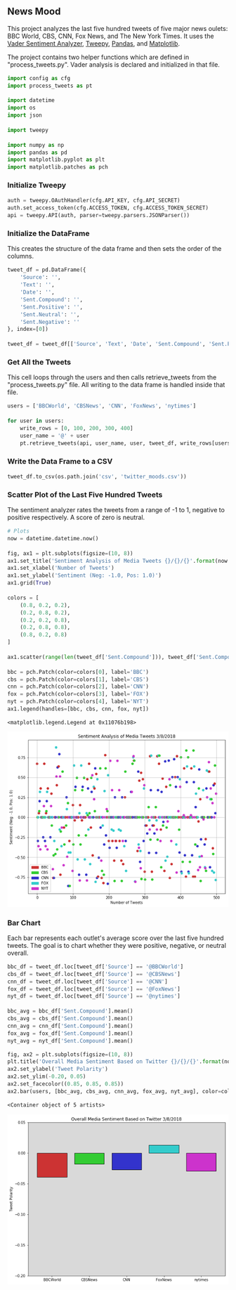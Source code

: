 
## News Mood
This project analyzes the last five hundred tweets of five major news oulets: BBC World, CBS, CNN, Fox News, and The New York Times. It uses the [Vader Sentiment Analyzer](https://github.com/cjhutto/vaderSentiment), [Tweepy](https://github.com/tweepy/tweepy), [Pandas](https://pandas.pydata.org/), and [Matplotlib](https://matplotlib.org/).

The project contains two helper functions which are defined in "process_tweets.py". Vader analysis is declared and initialized in that file.


```python
import config as cfg
import process_tweets as pt

import datetime
import os
import json

import tweepy

import numpy as np
import pandas as pd
import matplotlib.pyplot as plt
import matplotlib.patches as pch
```

### Initialize Tweepy


```python
auth = tweepy.OAuthHandler(cfg.API_KEY, cfg.API_SECRET)
auth.set_access_token(cfg.ACCESS_TOKEN, cfg.ACCESS_TOKEN_SECRET)
api = tweepy.API(auth, parser=tweepy.parsers.JSONParser()) 
```

### Initialize the DataFrame
This creates the structure of the data frame and then sets the order of the columns.


```python
tweet_df = pd.DataFrame({
    'Source': '',
    'Text': '',
    'Date': '',
    'Sent.Compound': '',
    'Sent.Positive': '',
    'Sent.Neutral': '',
    'Sent.Negative': ''
}, index=[0])

tweet_df = tweet_df[['Source', 'Text', 'Date', 'Sent.Compound', 'Sent.Positive', 'Sent.Neutral', 'Sent.Negative']]
```

### Get All the Tweets
This cell loops through the users and then calls retrieve_tweets from the "process_tweets.py" file. All writing to the data frame is handled inside that file.


```python
users = ['BBCWorld', 'CBSNews', 'CNN', 'FoxNews', 'nytimes']

for user in users:
    write_rows = [0, 100, 200, 300, 400]
    user_name = '@' + user
    pt.retrieve_tweets(api, user_name, user, tweet_df, write_rows[users.index(user)])
```

### Write the Data Frame to a CSV


```python
tweet_df.to_csv(os.path.join('csv', 'twitter_moods.csv'))
```

### Scatter Plot of the Last Five Hundred Tweets
The sentiment analyzer rates the tweets from a range of -1 to 1, negative to positive respectively. A score of zero is neutral.


```python
# Plots
now = datetime.datetime.now()

fig, ax1 = plt.subplots(figsize=(10, 8))
ax1.set_title('Sentiment Analysis of Media Tweets {}/{}/{}'.format(now.month, now.day, now.year))
ax1.set_xlabel('Number of Tweets')
ax1.set_ylabel('Sentiment (Neg: -1.0, Pos: 1.0)')
ax1.grid(True)
    
colors = [
    (0.8, 0.2, 0.2),
    (0.2, 0.8, 0.2),
    (0.2, 0.2, 0.8),
    (0.2, 0.8, 0.8),
    (0.8, 0.2, 0.8)
]
    
ax1.scatter(range(len(tweet_df['Sent.Compound'])), tweet_df['Sent.Compound'], color=colors)

bbc = pch.Patch(color=colors[0], label='BBC')
cbs = pch.Patch(color=colors[1], label='CBS')
cnn = pch.Patch(color=colors[2], label='CNN')
fox = pch.Patch(color=colors[3], label='FOX')
nyt = pch.Patch(color=colors[4], label='NYT')
ax1.legend(handles=[bbc, cbs, cnn, fox, nyt])
```




    <matplotlib.legend.Legend at 0x11076b198>




![png](output_11_1.png)


### Bar Chart 
Each bar represents each outlet's average score over the last five hundred tweets. The goal is to chart whether they were positive, negative, or neutral overall.


```python
bbc_df = tweet_df.loc[tweet_df['Source'] == '@BBCWorld']
cbs_df = tweet_df.loc[tweet_df['Source'] == '@CBSNews']
cnn_df = tweet_df.loc[tweet_df['Source'] == '@CNN']
fox_df = tweet_df.loc[tweet_df['Source'] == '@FoxNews']
nyt_df = tweet_df.loc[tweet_df['Source'] == '@nytimes']

bbc_avg = bbc_df['Sent.Compound'].mean()
cbs_avg = cbs_df['Sent.Compound'].mean()
cnn_avg = cnn_df['Sent.Compound'].mean()
fox_avg = fox_df['Sent.Compound'].mean()
nyt_avg = nyt_df['Sent.Compound'].mean()
```


```python
fig, ax2 = plt.subplots(figsize=(10, 8))
plt.title('Overall Media Sentiment Based on Twitter {}/{}/{}'.format(now.month, now.day, now.year))
ax2.set_ylabel('Tweet Polarity')
ax2.set_ylim(-0.20, 0.05)
ax2.set_facecolor((0.85, 0.85, 0.85))
ax2.bar(users, [bbc_avg, cbs_avg, cnn_avg, fox_avg, nyt_avg], color=colors, edgecolor='k')
```




    <Container object of 5 artists>




![png](output_14_1.png)

